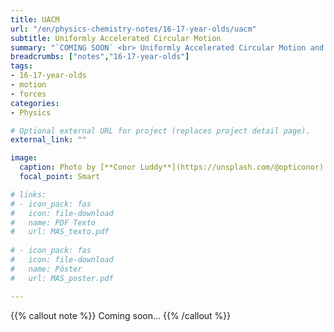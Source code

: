 ```yaml
---
title: UACM
url: "/en/physics-chemistry-notes/16-17-year-olds/uacm"
subtitle: Uniformly Accelerated Circular Motion
summary: "`COMING SOON` <br> Uniformly Accelerated Circular Motion and Dynamics of the Circular Motion."
breadcrumbs: ["notes","16-17-year-olds"]
tags:
- 16-17-year-olds
- motion
- forces
categories:
- Physics

# Optional external URL for project (replaces project detail page).
external_link: ""

image:
  caption: Photo by [**Conor Luddy**](https://unsplash.com/@opticonor) on [Unsplash](https://unsplash.com)
  focal_point: Smart

# links:
# - icon_pack: fas
#   icon: file-download
#   name: PDF Texto
#   url: MAS_texto.pdf
  
# - icon_pack: fas
#   icon: file-download
#   name: Póster
#   url: MAS_poster.pdf

---
```


{{% callout note %}}
Coming soon...
{{% /callout %}}
